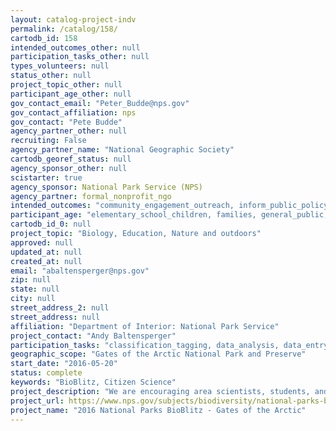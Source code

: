 ```yaml
---
layout: catalog-project-indv
permalink: /catalog/158/
cartodb_id: 158
intended_outcomes_other: null
participation_tasks_other: null
types_volunteers: null
status_other: null
project_topic_other: null
participant_age_other: null
gov_contact_email: "Peter_Budde@nps.gov"
gov_contact_affiliation: nps
gov_contact: "Pete Budde"
agency_partner_other: null
recruiting: False
agency_partner_name: "National Geographic Society"
cartodb_georef_status: null
agency_sponsor_other: null
scistarter: true
agency_sponsor: National Park Service (NPS)
agency_partner: formal_nonprofit_ngo
intended_outcomes: "community_engagement_outreach, inform_public_policy, io_education, operational_integration_use, research_advancement"
participant_age: "elementary_school_children, families, general_public, middle_school_children, targeted_group, teens"
cartodb_id_0: null
project_topic: "Biology, Education, Nature and outdoors"
approved: null
updated_at: null
created_at: null
email: "abaltensperger@nps.gov"
zip: null
state: null
city: null
street_address_2: null
street_address: null
affiliation: "Department of Interior: National Park Service"
project_contact: "Andy Baltensperger"
participation_tasks: "classification_tagging, data_analysis, data_entry, finding_entities, identification, learning, observation, site_selection_description, specimen_sample_collection"
geographic_scope: "Gates of the Arctic National Park and Preserve"
start_date: "2016-05-20"
status: complete
keywords: "BioBlitz, Citizen Science"
project_description: "We are encouraging area scientists, students, and volunteers to meet us in Anaktuvuk Pass to document as many species as possible in Gates of the Arctic National Park over the course of three days. This will be a hands-on, educational experience that will help the National Park Service gather important information on species diversity at an ecologically unique location in the Brooks Range. Get involved! Help us identify and name as many species as we can in English, Latin, and Inupiaq!"
project_url: https://www.nps.gov/subjects/biodiversity/national-parks-bioblitz.htm
project_name: "2016 National Parks BioBlitz - Gates of the Arctic"
---
```

